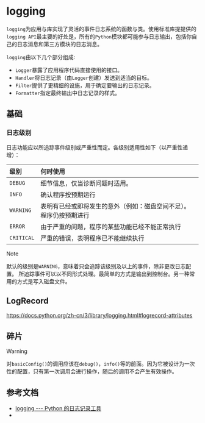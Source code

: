 # logging

`logging`为应用与库实现了灵活的事件日志系统的函数与类。使用标准库提提供的`logging API`最主要的好处是，所有的`Python`模块都可能参与日志输出，包括你自己的日志消息和第三方模块的日志消息。

`logging`由以下几个部分组成:
* `Logger`暴露了应用程序代码直接使用的接口。
* `Handler`将日志记录（由`Logger`创建）发送到适当的目标。
* `Filter`提供了更精细的设施，用于确定要输出的日志记录。
* `Formatter`指定最终输出中日志记录的样式。

## 基础

### 日志级别

日志功能应以所追踪事件级别或严重性而定。各级别适用性如下（以严重性递增）：

| 级别       | 何时使用                                                     |
| :--------- | :----------------------------------------------------------- |
| `DEBUG`    | 细节信息，仅当诊断问题时适用。                               |
| `INFO`     | 确认程序按预期运行                                           |
| `WARNING`  | 表明有已经或即将发生的意外（例如：磁盘空间不足）。程序仍按预期进行 |
| `ERROR`    | 由于严重的问题，程序的某些功能已经不能正常执行               |
| `CRITICAL` | 严重的错误，表明程序已不能继续执行                           |

> [!Note]
> 默认的级别是``WARNING``，意味着只会追踪该级别及以上的事件，除非更改日志配置。
> 所追踪事件可以以不同形式处理。最简单的方式是输出到控制台。另一种常用的方式是写入磁盘文件。

## LogRecord
https://docs.python.org/zh-cn/3/library/logging.html#logrecord-attributes

## 碎片

> [!Warning]
> 对`basicConfig()`的调用应该在`debug()`，`info()`等的前面。因为它被设计为一次性的配置，只有第一次调用会进行操作，随后的调用不会产生有效操作。




## 参考文档

* [logging --- Python 的日志记录工具](https://docs.python.org/zh-cn/3/library/logging.html)
* 